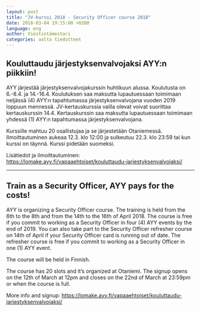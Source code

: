 ```yaml
---
layout: post
title: "JV-kurssi 2018 - Security Officer course 2018"
date: 2018-03-04 19:15:00 +0200
language: eng
author: Viestintämestari
categories: aalto tiedotteet
---
```

## Kouluttaudu järjestyksenvalvojaksi AYY:n piikkiin!

AYY järjestää järjestyksenvalvojakurssin huhtikuun alussa. Koulutusta on 6.-8.4. ja 14.-16.4. Koulutuksen saa maksutta lupautuessaan toimimaan neljässä (4) AYY:n tapahtumassa järjestyksenvalvojana vuoden 2019 loppuun mennessä. JV-kertauskurssia vailla olevat voivat suorittaa kertauskurssin 14.4. Kertauskurssin saa maksutta lupautuessaan toimimaan yhdessä (1) AYY:n tapahtumassa järjestyksenvalvojana.

Kurssille mahtuu 20 osallistujaa ja se järjestetään Otaniemessä. 
Ilmoittautuminen aukeaa 12.3. klo 12:00 ja sulkeutuu 22.3. klo 23:59 tai kun kurssi on täynnä.
Kurssi pidetään suomeksi.

Lisätiedot ja ilmoittautuminen: <https://lomake.ayy.fi/vapaaehtoiset/kouluttaudu-jarjestyksenvalvojaksi/>

---

## Train as a Security Officer, AYY pays for the costs!
AYY is organizing a Security Officer course. The training is held from the 6th to the 8th and from the 14th to the 16th of April 2018. The course is free if you commit to working as a Security Officer in four (4) AYY events by the end of 2019. You can also take part to the Security Officer refresher course on 14th of April if your Security Officer card is running out of date. The refresher course is free if you commit to working as a Security Officer in one (1) AYY event.

The course will be held in Finnish.

The course has 20 slots and it’s organized at Otaniemi. The signup opens on the 12th of March at 12pm and closes on the 22nd of March at 23:59pm or when the course is full.

More info and signup: <https://lomake.ayy.fi/vapaaehtoiset/kouluttaudu-jarjestyksenvalvojaksi/>